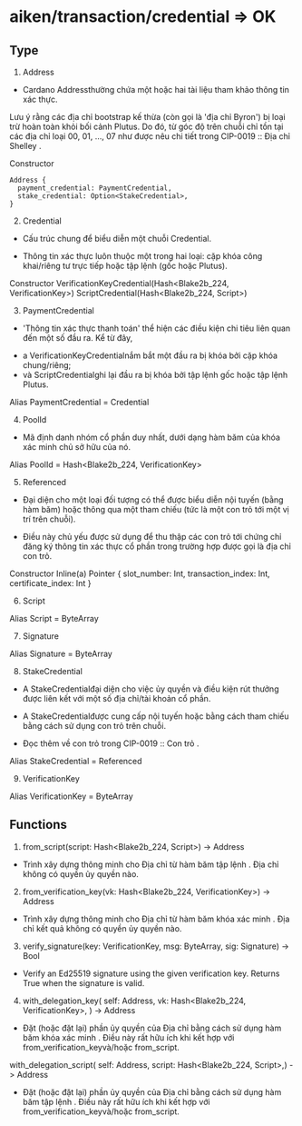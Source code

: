 # aiken/transaction/credential => OK

## Type 

1. Address

- Cardano Addressthường chứa một hoặc hai tài liệu tham khảo thông tin xác thực.

Lưu ý rằng các địa chỉ bootstrap kế thừa (còn gọi là 'địa chỉ Byron') bị loại trừ hoàn toàn khỏi bối cảnh Plutus. Do đó, từ góc độ trên chuỗi chỉ tồn tại các địa chỉ loại 00, 01, …, 07 như được nêu chi tiết trong CIP-0019 :: Địa chỉ Shelley .

Constructor

```aiken
Address {
  payment_credential: PaymentCredential,
  stake_credential: Option<StakeCredential>,
}
```

2. Credential

- Cấu trúc chung để biểu diễn một chuỗi Credential.

- Thông tin xác thực luôn thuộc một trong hai loại: cặp khóa công khai/riêng tư trực tiếp hoặc tập lệnh (gốc hoặc Plutus).

Constructor
    VerificationKeyCredential(Hash<Blake2b_224, VerificationKey>)
    ScriptCredential(Hash<Blake2b_224, Script>)

3. PaymentCredential

- 'Thông tin xác thực thanh toán' thể hiện các điều kiện chi tiêu liên quan đến một số đầu ra. Kể từ đây,
+ a VerificationKeyCredentialnắm bắt một đầu ra bị khóa bởi cặp khóa chung/riêng;
+ và ScriptCredentialghi lại đầu ra bị khóa bởi tập lệnh gốc hoặc tập lệnh Plutus.

Alias
    PaymentCredential = Credential

4. PoolId

- Mã định danh nhóm cổ phần duy nhất, dưới dạng hàm băm của khóa xác minh chủ sở hữu của nó.

Alias
    PoolId = Hash<Blake2b_224, VerificationKey>

5. Referenced<a>

- Đại diện cho một loại đối tượng có thể được biểu diễn nội tuyến (bằng hàm băm) hoặc thông qua một tham chiếu (tức là một con trỏ tới một vị trí trên chuỗi).

- Điều này chủ yếu được sử dụng để thu thập các con trỏ tới chứng chỉ đăng ký thông tin xác thực cổ phần trong trường hợp được gọi là địa chỉ con trỏ.

Constructor
    Inline(a)
    Pointer { slot_number: Int, transaction_index: Int, certificate_index: Int }

6. Script

Alias
    Script = ByteArray

7. Signature

Alias
    Signature = ByteArray

8. StakeCredential

- A StakeCredentialđại diện cho việc ủy ​​quyền và điều kiện rút thưởng được liên kết với một số địa chỉ/tài khoản cổ phần.

- A StakeCredentialđược cung cấp nội tuyến hoặc bằng cách tham chiếu bằng cách sử dụng con trỏ trên chuỗi.

- Đọc thêm về con trỏ trong CIP-0019 :: Con trỏ .

Alias
    StakeCredential = Referenced<Credential>

9. VerificationKey

Alias
    VerificationKey = ByteArray

## Functions

1. from_script(script: Hash<Blake2b_224, Script>) -> Address

- Trình xây dựng thông minh cho Địa chỉ từ hàm băm tập lệnh . Địa chỉ không có quyền ủy quyền nào.

2. from_verification_key(vk: Hash<Blake2b_224, VerificationKey>) -> Address

- Trình xây dựng thông minh cho Địa chỉ từ hàm băm khóa xác minh . Địa chỉ kết quả không có quyền ủy quyền nào.

3. verify_signature(key: VerificationKey, msg: ByteArray, sig: Signature) -> Bool

- Verify an Ed25519 signature using the given verification key. Returns True when the signature is valid.

4. with_delegation_key( self: Address, vk: Hash<Blake2b_224, VerificationKey>, ) -> Address

- Đặt (hoặc đặt lại) phần ủy quyền của Địa chỉ bằng cách sử dụng hàm băm khóa xác minh . Điều này rất hữu ích khi kết hợp với from_verification_keyvà/hoặc from_script.

with_delegation_script( self: Address, script: Hash<Blake2b_224, Script>,) -> Address

- Đặt (hoặc đặt lại) phần ủy quyền của Địa chỉ bằng cách sử dụng hàm băm tập lệnh . Điều này rất hữu ích khi kết hợp với from_verification_keyvà/hoặc from_script.